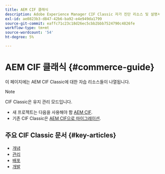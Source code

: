 ```yaml
---
title: AEM CIF 클래식
description: Adobe Experience Manager CIF Classic 자가 진단 리소스 및 설명서 링크.
exl-id: ae0823b3-d847-42b6-ba92-e4e949da1799
source-git-commit: eaffc71c23c18d26ec5cbb2bbb7524790c4826fe
workflow-type: tm+mt
source-wordcount: '54'
ht-degree: 5%

---
```


# AEM CIF 클래식 {#commerce-guide}

이 페이지에는 AEM CIF Classic에 대한 자습 리소스들이 나열됩니다.

>[!NOTE]
>
>CIF Classic은 유지 관리 모드입니다.
>
>* 새 프로젝트는 다음을 사용해야 함 [AEM CIF](/help/commerce/home.md).
>* 기존 CIF Classic은 [AEM CIF으로 마이그레이션](/help/commerce/cif/migration.md).
>

## 주요 CIF Classic 문서 {#key-articles}

* [개념](administering/concepts.md)
* [관리](administering/generic.md)
* [배포](deploying/ecommerce.md)
* [개발](developing/ecommerce.md)
